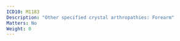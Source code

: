 ```yaml
---
ICD10: M1183
Description: "Other specified crystal arthropathies: Forearm"
Matters: No
Weight: 0
---
```


